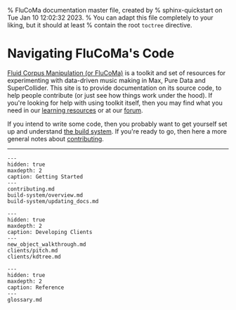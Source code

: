 % FluCoMa documentation master file, created by
%   sphinx-quickstart on Tue Jan 10 12:02:32 2023.
%   You can adapt this file completely to your liking, but it should at least
%   contain the root `toctree` directive.

Navigating FluCoMa's Code
==========================

[Fluid Corpus Manipulation (or FluCoMa)](https://flucoma.org) is a toolkit and set of resources for experimenting with data-driven music making in Max, Pure Data and SuperCollider. This site is to provide documentation on its source code, to help people contribute (or just see how things work under the hood). If you're looking for help with using toolkit itself, then you may find what you need in our [learning resources](https://learn.flucoma.org) or at our [forum](https://discourse.flucoma.org/). 

If you intend to write some code, then you probably want to get yourself set up and understand [the build system](./build-system/overview.md). If you're ready to go, then here a more general notes about [contributing](./contributing.md). 


---

```{toctree}
---
hidden: true 
maxdepth: 2
caption: Getting Started 
---
contributing.md
build-system/overview.md
build-system/updating_docs.md
```
```{toctree}
---
hidden: true
maxdepth: 2
caption: Developing Clients
---
new_object_walkthrough.md
clients/pitch.md
clients/kdtree.md
```

```{toctree}
---
hidden: true
maxdepth: 2
caption: Reference
---
glossary.md
```

<!-- * {ref}`genindex`
* {ref}`modindex`
* {ref}`search` -->
